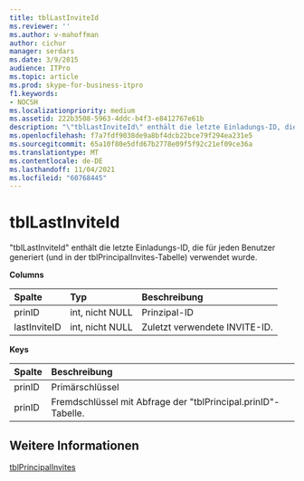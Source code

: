 ```yaml
---
title: tblLastInviteId
ms.reviewer: ''
ms.author: v-mahoffman
author: cichur
manager: serdars
ms.date: 3/9/2015
audience: ITPro
ms.topic: article
ms.prod: skype-for-business-itpro
f1.keywords:
- NOCSH
ms.localizationpriority: medium
ms.assetid: 222b3508-5963-4ddc-b4f3-e8412767e61b
description: "\"tblLastInviteId\" enthält die letzte Einladungs-ID, die für jeden Benutzer generiert (und in der tblPrincipalInvites-Tabelle) verwendet wurde."
ms.openlocfilehash: f7a7fdf9038de9a8bf4dcb22bce79f294ea231e5
ms.sourcegitcommit: 65a10f80e5dfd67b2778e09f5f92c21ef09ce36a
ms.translationtype: MT
ms.contentlocale: de-DE
ms.lasthandoff: 11/04/2021
ms.locfileid: "60768445"
---
```

# <a name="tbllastinviteid"></a>tblLastInviteId
 
"tblLastInviteId" enthält die letzte Einladungs-ID, die für jeden Benutzer generiert (und in der tblPrincipalInvites-Tabelle) verwendet wurde.
  
**Columns**

|**Spalte**|**Typ**|**Beschreibung**|
|:-----|:-----|:-----|
|prinID  <br/> |int, nicht NULL  <br/> |Prinzipal-ID  <br/> |
|lastInviteID  <br/> |int, nicht NULL  <br/> |Zuletzt verwendete INVITE-ID.  <br/> |
   
**Keys**

|**Spalte**|**Beschreibung**|
|:-----|:-----|
|prinID  <br/> |Primärschlüssel  <br/> |
|prinID  <br/> |Fremdschlüssel mit Abfrage der "tblPrincipal.prinID"-Tabelle.  <br/> |
   
## <a name="see-also"></a>Weitere Informationen

[tblPrincipalInvites](tblprincipalinvites.md)
